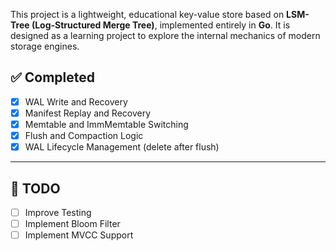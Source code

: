 This project is a lightweight, educational key-value store based on **LSM-Tree (Log-Structured Merge Tree)**, implemented entirely in **Go**. It is designed as a learning project to explore the internal mechanics of modern storage engines.

## ✅ Completed

- [x] WAL Write and Recovery
- [x] Manifest Replay and Recovery
- [x] Memtable and ImmMemtable Switching
- [x] Flush and Compaction Logic
- [x] WAL Lifecycle Management (delete after flush)

---

## 📝 TODO

- [ ] Improve Testing  
- [ ] Implement Bloom Filter  
- [ ] Implement MVCC Support  
